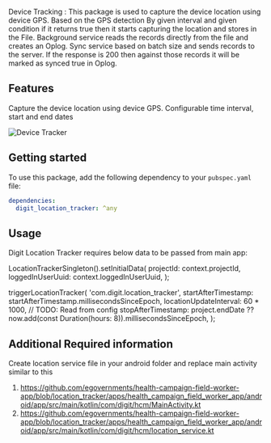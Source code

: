 Device Tracking :
This package is used to capture the device location using device GPS. Based on the GPS detection By given interval and given condition if it returns true then it starts capturing the location and stores in the File. Background service reads the records directly from the file and creates an Oplog. Sync service based on batch size and sends records to the server. If the response is 200 then against those records it will be marked as synced true in Oplog.

## Features
Capture the device location using device GPS.
Configurable time interval, start and end dates

![Device Tracker](https://github.com/user-attachments/assets/fbcec14f-a1be-4ff9-9ec1-9383532927c4)


## Getting started

To use this package, add the following dependency to your `pubspec.yaml` file:

```yaml
dependencies:
  digit_location_tracker: ^any
```

## Usage
Digit Location Tracker requires below data to be passed from main app:

LocationTrackerSingleton().setInitialData(
          projectId: context.projectId,
          loggedInUserUuid: context.loggedInUserUuid,
        );


triggerLocationTracker(
        'com.digit.location_tracker',
        startAfterTimestamp: startAfterTimestamp.millisecondsSinceEpoch,
        locationUpdateInterval: 60 * 1000, // TODO: Read from config
        stopAfterTimestamp: project.endDate ??
            now.add(const Duration(hours: 8)).millisecondsSinceEpoch,
      );
      
## Additional Required information

Create location service file in your android folder and replace main activity similar to this 
1. https://github.com/egovernments/health-campaign-field-worker-app/blob/location_tracker/apps/health_campaign_field_worker_app/android/app/src/main/kotlin/com/digit/hcm/MainActivity.kt 
2. https://github.com/egovernments/health-campaign-field-worker-app/blob/location_tracker/apps/health_campaign_field_worker_app/android/app/src/main/kotlin/com/digit/hcm/location_service.kt
